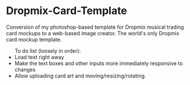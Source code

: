 # Dropmix-Card-Template
Conversion of my photoshop-based template for Dropmix musical trading card mockups to a web-based image creator. The world's only Dropmix card mockup template.
<BR>
<UL>To do list (loosely in order):
  <LI>Load text right away</LI>
  <LI>Make the text boxes and other inputs more immediately responsive to changes</LI>
  <LI>Allow uploading card art and moving/resizing/rotating.</LI>
</UL>
